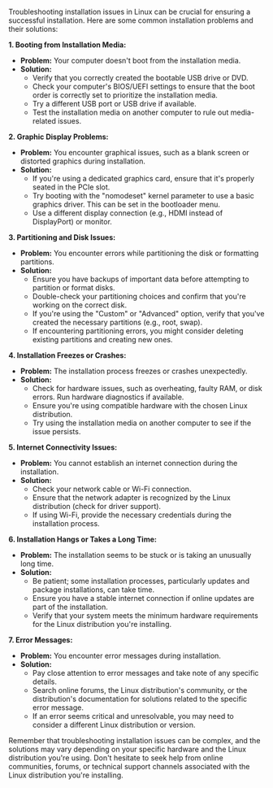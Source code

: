 Troubleshooting installation issues in Linux can be crucial for ensuring a successful installation. Here are some common installation problems and their solutions:

**1. Booting from Installation Media:**
   - **Problem:** Your computer doesn't boot from the installation media.
   - **Solution:**
     - Verify that you correctly created the bootable USB drive or DVD.
     - Check your computer's BIOS/UEFI settings to ensure that the boot order is correctly set to prioritize the installation media.
     - Try a different USB port or USB drive if available.
     - Test the installation media on another computer to rule out media-related issues.

**2. Graphic Display Problems:**
   - **Problem:** You encounter graphical issues, such as a blank screen or distorted graphics during installation.
   - **Solution:**
     - If you're using a dedicated graphics card, ensure that it's properly seated in the PCIe slot.
     - Try booting with the "nomodeset" kernel parameter to use a basic graphics driver. This can be set in the bootloader menu.
     - Use a different display connection (e.g., HDMI instead of DisplayPort) or monitor.

**3. Partitioning and Disk Issues:**
   - **Problem:** You encounter errors while partitioning the disk or formatting partitions.
   - **Solution:**
     - Ensure you have backups of important data before attempting to partition or format disks.
     - Double-check your partitioning choices and confirm that you're working on the correct disk.
     - If you're using the "Custom" or "Advanced" option, verify that you've created the necessary partitions (e.g., root, swap).
     - If encountering partitioning errors, you might consider deleting existing partitions and creating new ones.

**4. Installation Freezes or Crashes:**
   - **Problem:** The installation process freezes or crashes unexpectedly.
   - **Solution:**
     - Check for hardware issues, such as overheating, faulty RAM, or disk errors. Run hardware diagnostics if available.
     - Ensure you're using compatible hardware with the chosen Linux distribution.
     - Try using the installation media on another computer to see if the issue persists.

**5. Internet Connectivity Issues:**
   - **Problem:** You cannot establish an internet connection during the installation.
   - **Solution:**
     - Check your network cable or Wi-Fi connection.
     - Ensure that the network adapter is recognized by the Linux distribution (check for driver support).
     - If using Wi-Fi, provide the necessary credentials during the installation process.

**6. Installation Hangs or Takes a Long Time:**
   - **Problem:** The installation seems to be stuck or is taking an unusually long time.
   - **Solution:**
     - Be patient; some installation processes, particularly updates and package installations, can take time.
     - Ensure you have a stable internet connection if online updates are part of the installation.
     - Verify that your system meets the minimum hardware requirements for the Linux distribution you're installing.

**7. Error Messages:**
   - **Problem:** You encounter error messages during installation.
   - **Solution:**
     - Pay close attention to error messages and take note of any specific details.
     - Search online forums, the Linux distribution's community, or the distribution's documentation for solutions related to the specific error message.
     - If an error seems critical and unresolvable, you may need to consider a different Linux distribution or version.

Remember that troubleshooting installation issues can be complex, and the solutions may vary depending on your specific hardware and the Linux distribution you're using. Don't hesitate to seek help from online communities, forums, or technical support channels associated with the Linux distribution you're installing.